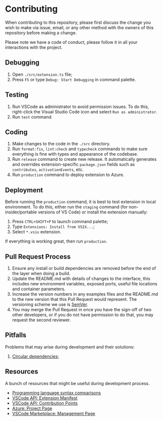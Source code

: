 # Contributing

When contributing to this repository, please first discuss the change you wish to make via issue,
email, or any other method with the owners of this repository before making a change.

Please note we have a code of conduct, please follow it in all your interactions with the project.

## Debugging

1. Open `./src/extension.ts` file;
1. Press `F5` or type `Debug: Start Debugging` in command palette.

## Testing

1. Run VSCode as administrator to avoid permission issues. To do this, right-click the Visual Studio Code icon and select `Run as administrator`.
1. Run `test` command.

## Coding

1. Make changes to the code in the `./src` directory.
1. Run `format:fix`, `lint:check` and `typecheck` commands to make sure everything is fine with types and appearance of the codebase.
1. Run `release` command to create new release. It automatically generates and overrides extension-specific `package.json` fields such as `contributes`, `activationEvents`, etc.
1. Run `production` command to deploy extension to Azure.

## Deployment

Before running the `production` command, it is best to test extension in local environment.
To do this, either run the `staging` command (for non-insider/portable versions of VS Code) or install the extension manually:

1. Press `CTRL+SHIFT+P` to launch command palette;
2. Type `Extensions: Install from VSIX...`;
3. Select `*.vsix` extension.

If everything is working great, then run `production`.

## Pull Request Process

1. Ensure any install or build dependencies are removed before the end of the layer when doing a
   build.
2. Update the README.md with details of changes to the interface, this includes new environment
   variables, exposed ports, useful file locations and container parameters.
3. Increase the version numbers in any examples files and the README.md to the new version that this
   Pull Request would represent. The versioning scheme we use is [SemVer](http://semver.org/).
4. You may merge the Pull Request in once you have the sign-off of two other developers, or if you
   do not have permission to do that, you may request the second reviewer.

## Pitfalls

Problems that may arise during development and their solutions:

1. [Circular dependencies](https://medium.com/visual-development/how-to-fix-nasty-circular-dependency-issues-once-and-for-all-in-javascript-typescript-a04c987cf0de);

## Resources

A bunch of resources that might be useful during development process.

-   [Programming language syntax comparisons](https://hyperpolyglot.org/)
-   [VSCode API: Extension Manifest](https://code.visualstudio.com/api/references/extension-manifest)
-   [VSCode API: Contribution Points](https://code.visualstudio.com/api/references/contribution-points)
-   [Azure: Project Page](https://my-visual-studio-code.visualstudio.com/vscode)
-   [VSCode Marketplace: Management Page](https://marketplace.visualstudio.com/manage/publishers/iibe)

